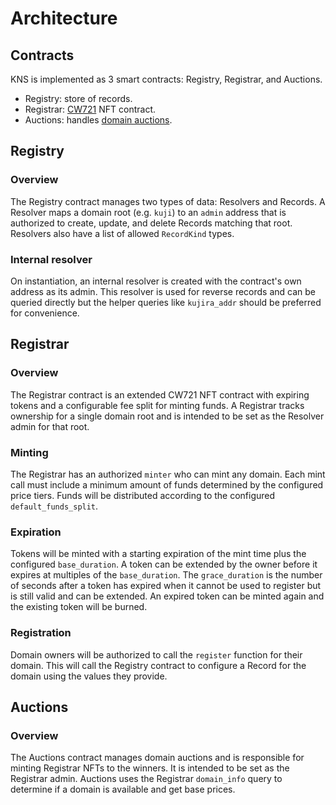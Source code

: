# Architecture

## Contracts
KNS is implemented as 3 smart contracts: Registry, Registrar, and Auctions.

- Registry: store of records.
- Registrar: [CW721](https://github.com/cosmwasm/cw-nfts) NFT contract.
- Auctions: handles [domain auctions](/auctions).

## Registry
### Overview
The Registry contract manages two types of data: Resolvers and Records.
A Resolver maps a domain root (e.g. `kuji`) to an `admin` address that is
authorized to create, update, and delete Records matching that root. Resolvers
also have a list of allowed `RecordKind` types.

### Internal resolver
On instantiation, an internal resolver is created with the contract's own address
as its admin. This resolver is used for reverse records and can be queried directly
but the helper queries like `kujira_addr` should be preferred for convenience.

## Registrar
### Overview
The Registrar contract is an extended CW721 NFT contract with expiring tokens and a
configurable fee split for minting funds. A Registrar tracks ownership for a single
domain root and is intended to be set as the Resolver admin for that root.

### Minting
The Registrar has an authorized `minter` who can mint any domain. Each mint call
must include a minimum amount of funds determined by the configured price tiers.
Funds will be distributed according to the configured `default_funds_split`.

### Expiration
Tokens will be minted with a starting expiration of the mint time plus the configured
`base_duration`. A token can be extended by the owner before it expires at multiples
of the `base_duration`. The `grace_duration` is the number of seconds after a token has
expired when it cannot be used to register but is still valid and can be extended.
An expired token can be minted again and the existing token will be burned.

### Registration
Domain owners will be authorized to call the `register` function for their domain.
This will call the Registry contract to configure a Record for the domain using
the values they provide.

## Auctions
### Overview
The Auctions contract manages domain auctions and is responsible for minting
Registrar NFTs to the winners. It is intended to be set as the Registrar admin.
Auctions uses the Registrar `domain_info` query to determine if a domain is available
and get base prices.
